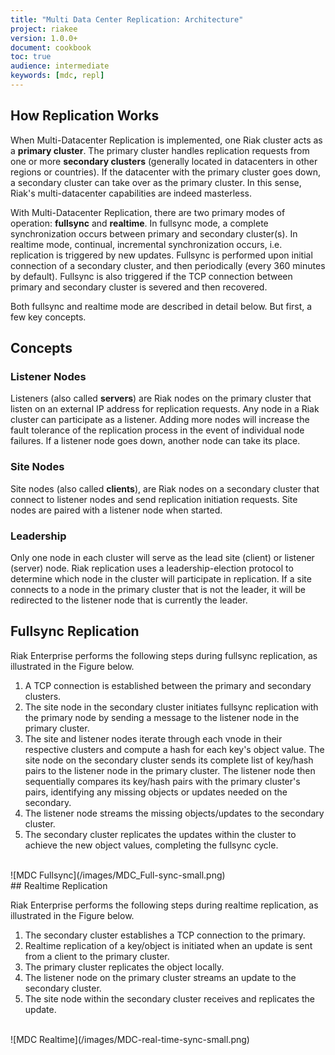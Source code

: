 ```yaml
---
title: "Multi Data Center Replication: Architecture"
project: riakee
version: 1.0.0+
document: cookbook
toc: true
audience: intermediate
keywords: [mdc, repl]
---
```


## How Replication Works

When Multi-Datacenter Replication is implemented, one Riak cluster acts as a **primary cluster**. The primary cluster handles replication requests from one or more **secondary clusters** (generally located in datacenters in other regions or countries). If the datacenter with the primary cluster goes down, a secondary cluster can take over as the primary cluster. In this sense, Riak's multi-datacenter capabilities are indeed masterless.

With Multi-Datacenter Replication, there are two primary modes of operation: **fullsync** and **realtime**. In fullsync mode, a complete synchronization occurs between primary and secondary cluster(s). In realtime mode, continual, incremental synchronization occurs, i.e. replication is triggered by new updates. Fullsync is performed upon initial connection of a secondary cluster, and then periodically (every 360 minutes by default). Fullsync is also triggered if the TCP connection between primary and secondary cluster is severed and then recovered.

Both fullsync and realtime mode are described in detail below. But first, a few key concepts.

## Concepts

### Listener Nodes
Listeners (also called **servers**) are Riak nodes on the primary cluster that listen on an external IP address for replication requests. Any node in a Riak cluster can participate as a listener. Adding more nodes will increase the fault tolerance of the replication process in the event of individual node failures. If a listener node goes down, another node can take its place. 

### Site Nodes
Site nodes (also called **clients**), are Riak nodes on a secondary cluster that connect to listener nodes and send replication initiation requests. Site nodes are paired with a listener node when started.

### Leadership
Only one node in each cluster will serve as the lead site (client) or listener (server) node. Riak replication uses a leadership-election protocol to determine which node in the cluster will participate in replication. If a site connects to a node in the primary cluster that is not the leader, it will be redirected to the listener node that is currently the leader.


## Fullsync Replication

Riak Enterprise performs the following steps during fullsync replication, as illustrated in the Figure below.

1. A TCP connection is established between the primary and secondary clusters.
2. The site node in the secondary cluster initiates fullsync replication with the primary node by sending a message to the listener node in the primary cluster. 
3. The site and listener nodes iterate through each vnode in their respective clusters and compute a hash for each key's object value. The site node on the secondary cluster sends its complete list of key/hash pairs to the listener node in the primary cluster. The listener node then sequentially compares its key/hash pairs with the primary cluster's pairs, identifying any missing objects or updates needed on the secondary.
4. The listener node streams the missing objects/updates to the secondary cluster.
5. The secondary cluster replicates the updates within the cluster to achieve the new object values, completing the fullsync cycle.

<br>
![MDC Fullsync](/images/MDC_Full-sync-small.png)
<br>
## Realtime Replication

Riak Enterprise performs the following steps during realtime replication, as illustrated in the Figure below.

1. The secondary cluster establishes a TCP connection to the primary.
2. Realtime replication of a key/object is initiated when an update is sent from a client to the primary cluster.
3. The primary cluster replicates the object locally.
4. The listener node on the primary cluster streams an update to the secondary cluster.
5. The site node within the secondary cluster receives and replicates the update.


<br>
![MDC Realtime](/images/MDC-real-time-sync-small.png)
<br>
